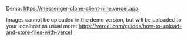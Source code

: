 


Demo: https://messenger-clone-client-nine.vercel.app


Images cannot be uploaded in the demo version, but will be uploaded to your localhost as usual 
more: https://vercel.com/guides/how-to-upload-and-store-files-with-vercel
